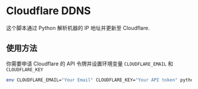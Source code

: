 # Cloudflare DDNS

这个脚本通过 Python 解析机器的 IP 地址并更新至 Cloudflare.

## 使用方法

你需要申请 Cloudflare 的 API 令牌并设置环境变量 `CLOUDFLARE_EMAIL` 和 `CLOUDFLARE_KEY`

```bash
env CLOUDFLARE_EMAIL="Your Email" CLOUDFLARE_KEY="Your API token" python main.py
```